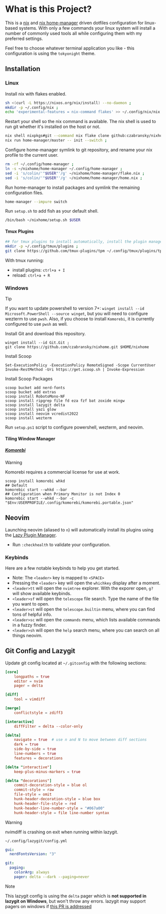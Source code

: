 # What is this Project?

This is a [nix](https://nixos.org/) and [nix home-manager](https://github.com/nix-community/home-manager) driven dotfiles configuration for linux-based systems. With only a few commands your linux system will install a number of commonly used tools all while configuring them with my preferred settings.

Feel free to choose whatever terminal application you like - this configuration is using the `tokyonight` theme.

## Installation

### Linux

Install nix with flakes enabled.

```sh
sh <(curl -L https://nixos.org/nix/install) --no-daemon ;
mkdir -p ~/.config/nix ;
echo 'experimental-features = nix-command flakes' >> ~/.config/nix/nix.conf ;
```

Restart your shell so the nix command is available. The nix shell is used to run git whether it's installed on the host or not.

```sh
nix shell nixpkgs#git --command nix flake clone github:czabransky/nixhome --dest ~/nixhome ;
nix run home-manager/master -- init --switch ;
```

Configure home-manager symlink to git repository, and rename your nix profile to the current user.

```sh
rm -rf ~/.config/home-manager ;
ln -s ~/nixhome/home-manager ~/.config/home-manager ;
sed -i 's/colin/'"$USER"'/g' ~/nixhome/home-manager/flake.nix ;
sed -i 's/colin/'"$USER"'/g' ~/nixhome/home-manager/home.nix ;
```

Run home-manager to install packages and symlink the remaining configuration files.

```sh
home-manager --impure switch
```

Run `setup.sh` to add fish as your default shell.

```sh
/bin/bash ~/nixhome/setup.sh $USER
```

#### Tmux Plugins

```sh
## for tmux plugins to install automatically, install the plugin manager first
mkdir -p ~/.config/tmux/plugins ;
git clone https://github.com/tmux-plugins/tpm ~/.config/tmux/plugins/tpm ;
```

With tmux running:

- install plugins: `ctrl+a + I`
- reload: `ctrl+a + R`

### Windows

> [!TIP]
> If you want to update powershell to version 7+: `winget install --id Microsoft.PowerShell --source winget`, but you will need to configure wezterm to use `pwsh`. Also, if you choose to install `Komorebi`, it is currently configured to use `pwsh` as well.

Install Git and download this repository.

```pwsh
winget install --id Git.Git ;
git clone https://github.com/czabransky/nixhome.git $HOME/nixhome
```

Install Scoop

```pwsh
Set-ExecutionPolicy -ExecutionPolicy RemoteSigned -Scope CurrentUser
Invoke-RestMethod -Uri https://get.scoop.sh | Invoke-Expression
```

Install Scoop Packages

```pwsh
scoop bucket add nerd-fonts
scoop bucket add extras
scoop install RobotoMono-NF
scoop install ripgrep file fd eza fzf bat zoxide mingw
scoop install lazygit delta 
scoop install yazi glow
scoop install neovim vcredist2022
scoop install wezterm 
```

Run `setup.ps1` script to configure powershell, wezterm, and neovim.

#### Tiling Window Manager

##### [Komorebi](https://lgug2z.github.io/komorebi/index.html)

> [!WARNING]
> Komorebi requires a commercial license for use at work.

```pwsh
scoop install komorebi whkd
## Default
komorebic start --whkd --bar
## Configuration when Primary Monitor is not Index 0
komorebic start --whkd --bar -c "$Env:USERPROFILE/.config/komorebi/komorebi.portable.json"
```

## Neovim

Launching neovim (aliased to `n`) will automatically install its plugins using the [Lazy Plugin Manager](https://github.com/folke/lazy.nvim).

- Run `:checkhealth` to validate your configuration.

### Keybinds

Here are a few notable keybinds to help you get started.

- Note: The `<leader>` key is mapped to `<SPACE>`
- Pressing the `<leader>` key will open the `whichkey` display after a moment.
- `<leader>tt` will open the `nvimtree` explorer. With the exporer open, `g?` will show available keybinds.
- `<leader>sf` will open the `telescope` file search. Type the name of the file you want to open.
- `<leader>st` will open the `telescope.builtin` menu, where you can find tons of helpful info.
- `<leader>sc` will open the `commands` menu, which lists available commands in a fuzzy finder.
- `<leader>sh` will open the `help` search menu, where you can search on all things neovim.

## Git Config and Lazygit

Update git config located at `~/.gitconfig` with the following sections:

```toml
[core]
    longpaths = true
    editor = nvim
    pager = delta

[diff]
    tool = vimdiff

[merge]
    conflictstyle = zdiff3

[interactive]
    diffFilter = delta --color-only

[delta]
    navigate = true  # use n and N to move between diff sections
    dark = true
    side-by-side = true
    line-numbers = true   
    features = decorations 

[delta "interactive"]
    keep-plus-minus-markers = true

[delta "decorations"]
    commit-decoration-style = blue ol
    commit-style = raw
    file-style = omit
    hunk-header-decoration-style = blue box
    hunk-header-file-style = red
    hunk-header-line-number-style = "#067a00"
    hunk-header-style = file line-number syntax

```

> [!WARNING]
> nvimdiff is crashing on exit when running within lazygit.

`~/.config/lazygit/config.yml`

```yml
gui:
  nerdFontsVersion: "3"

git: 
  paging:
    colorArg: always
    pager: delta --dark --paging=never

```

> [!NOTE]
> This lazygit config is using the `delta` pager which is **not supported in lazygit on Windows**, but won't throw any errors.
> lazygit may support pagers on windows if [this PR is addressed](https://github.com/creack/pty/pull/155)
